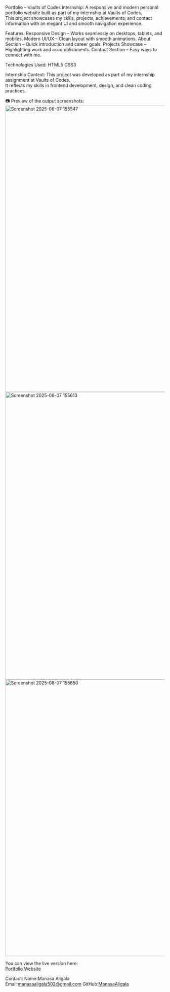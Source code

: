 Portfolio – Vaults of Codes Internship:
A responsive and modern personal portfolio website built as part of my internship at Vaults of Codes.  
This project showcases my skills, projects, achievements, and contact information with an elegant UI and smooth navigation experience.

Features:
Responsive Design – Works seamlessly on desktops, tablets, and mobiles.
Modern UI/UX – Clean layout with smooth animations.
About Section – Quick introduction and career goals.
Projects Showcase – Highlighting work and accomplishments.
Contact Section – Easy ways to connect with me.

Technologies Used:
HTML5
CSS3

Internship Context:
This project was developed as part of my internship assignment at Vaults of Codes.  
It reflects my skills in frontend development, design, and clean coding practices.

📷 Preview of the output screenshots:
<img width="1894" height="903" alt="Screenshot 2025-08-07 155547" src="https://github.com/user-attachments/assets/8940f8e4-baa8-46f0-84ed-12c733adfb64" />
<img width="1845" height="906" alt="Screenshot 2025-08-07 155613" src="https://github.com/user-attachments/assets/198c198d-b40d-4f81-afdb-4712f4d9d177" />
<img width="1854" height="872" alt="Screenshot 2025-08-07 155650" src="https://github.com/user-attachments/assets/dd77fb44-894e-4e3d-a40e-b150bf997b25" />

You can view the live version here:  
[Portfolio Website](https://manasaaligala.github.io/Portfolio-VaultsOfCodes-Internship/)

Contact:
Name:Manasa Aligala  
Email:manasaaligala502@gmail.com 
GitHub:[ManasaAligala](https://github.com/ManasaAligala)





